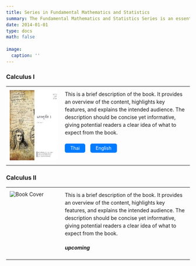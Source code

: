 ```yaml
---
title: Series in Fundamental Mathematics and Statistics
summary: The Fundamental Mathematics and Statistics Series is an essential collection of textbooks and reference materials designed to provide a strong foundation in mathematics and statistical methods. 
date: 2014-01-01
type: docs
math: false

image:
  caption: ''
---
```



<style>
  table {
    width: 100%;
    border-collapse: collapse;
  }

  td {
    vertical-align: top;
    padding: 10px;
  }

  .left-cell {
    width: 30%;
  }

  .right-cell {
    width: 70%;
  }

  .book-cover {
    max-width: 100%;
    height: auto;
  }

  .book-description {
    font-size: 1em;
    line-height: 1.5;
    margin-bottom: 20px;
  }

  .button-container {
    margin-top: 10px;
  }

  .button {
    display: inline-block;
    padding: 5px 15px;
    font-size: 0.9em;
    text-align: center;
    text-decoration: none;
    color: white;
    background-color: #007BFF;
    border-radius: 5px;
    margin-right: 10px;
  }

  .button:hover {
    background-color: #0056b3;
  }

  .upcoming {
    font-weight: bold;
    font-style: italic;
  }
</style>

### Calculus I

<table>
  <tr>
    <td class="left-cell">
      <img src="https://github.com/QuantFILab/pmarupanthorn/blob/07d2ccea5e5a4c554ed0f49a46456596e9bd1aed/content/book/FMS/cal1.png?raw=true" alt="Book Cover" class="book-cover" />
    </td>
    <td class="right-cell">
      <div class="book-description">
        This is a brief description of the book. It provides an overview of the content, highlights key features, and explains the intended audience. The description should be concise yet informative, giving potential readers a clear idea of what to expect from the book.
      </div>
      <div class="button-container">
        <a href="link_to_thai_version" class="button">Thai</a>
        <a href="link_to_english_version" class="button">English</a>
      </div>
    </td>
  </tr>
</table>

### Calculus II

<table>
  <tr>
    <td class="left-cell">
      <img src="path_to_cover_image.jpg" alt="Book Cover" class="book-cover" />
    </td>
    <td class="right-cell">
      <div class="book-description">
        This is a brief description of the book. It provides an overview of the content, highlights key features, and explains the intended audience. The description should be concise yet informative, giving potential readers a clear idea of what to expect from the book.
      </div>
    <p class="upcoming">upcoming</p>
    </td>
  </tr>
</table>
